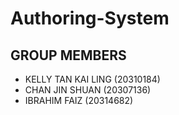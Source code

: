 # Authoring-System
## GROUP MEMBERS
  - KELLY TAN KAI LING (20310184)
  - CHAN JIN SHUAN (20307136)
  - IBRAHIM FAIZ (20314682)
